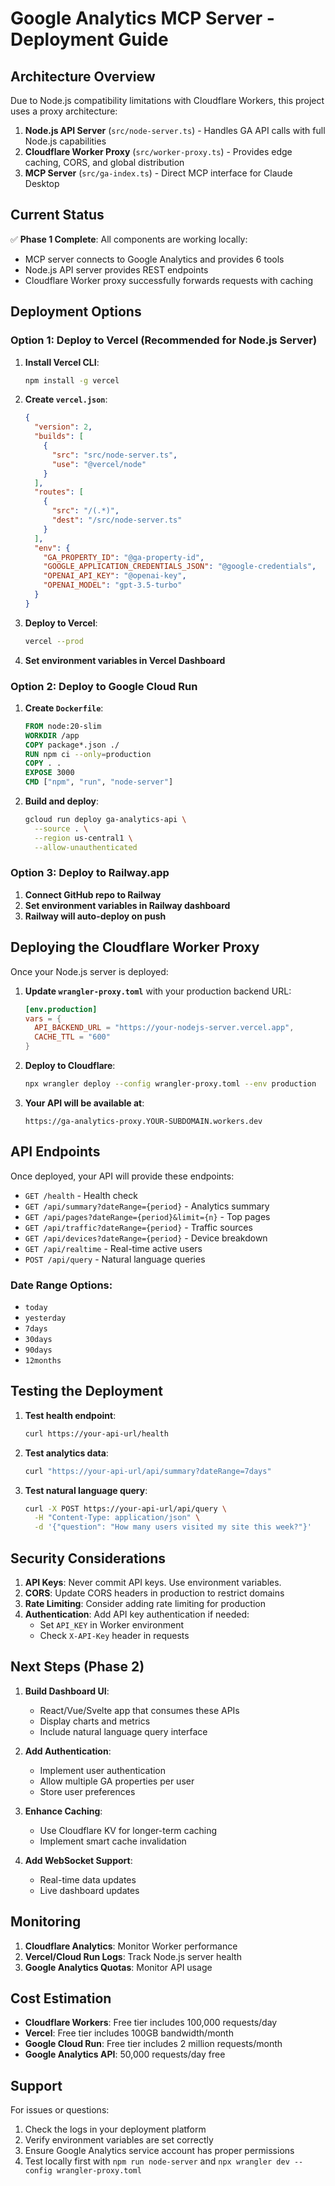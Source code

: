 # Google Analytics MCP Server - Deployment Guide

## Architecture Overview

Due to Node.js compatibility limitations with Cloudflare Workers, this project uses a proxy architecture:

1. **Node.js API Server** (`src/node-server.ts`) - Handles GA API calls with full Node.js capabilities
2. **Cloudflare Worker Proxy** (`src/worker-proxy.ts`) - Provides edge caching, CORS, and global distribution
3. **MCP Server** (`src/ga-index.ts`) - Direct MCP interface for Claude Desktop

## Current Status

✅ **Phase 1 Complete**: All components are working locally:
- MCP server connects to Google Analytics and provides 6 tools
- Node.js API server provides REST endpoints
- Cloudflare Worker proxy successfully forwards requests with caching

## Deployment Options

### Option 1: Deploy to Vercel (Recommended for Node.js Server)

1. **Install Vercel CLI**:
   ```bash
   npm install -g vercel
   ```

2. **Create `vercel.json`**:
   ```json
   {
     "version": 2,
     "builds": [
       {
         "src": "src/node-server.ts",
         "use": "@vercel/node"
       }
     ],
     "routes": [
       {
         "src": "/(.*)",
         "dest": "/src/node-server.ts"
       }
     ],
     "env": {
       "GA_PROPERTY_ID": "@ga-property-id",
       "GOOGLE_APPLICATION_CREDENTIALS_JSON": "@google-credentials",
       "OPENAI_API_KEY": "@openai-key",
       "OPENAI_MODEL": "gpt-3.5-turbo"
     }
   }
   ```

3. **Deploy to Vercel**:
   ```bash
   vercel --prod
   ```

4. **Set environment variables in Vercel Dashboard**

### Option 2: Deploy to Google Cloud Run

1. **Create `Dockerfile`**:
   ```dockerfile
   FROM node:20-slim
   WORKDIR /app
   COPY package*.json ./
   RUN npm ci --only=production
   COPY . .
   EXPOSE 3000
   CMD ["npm", "run", "node-server"]
   ```

2. **Build and deploy**:
   ```bash
   gcloud run deploy ga-analytics-api \
     --source . \
     --region us-central1 \
     --allow-unauthenticated
   ```

### Option 3: Deploy to Railway.app

1. **Connect GitHub repo to Railway**
2. **Set environment variables in Railway dashboard**
3. **Railway will auto-deploy on push**

## Deploying the Cloudflare Worker Proxy

Once your Node.js server is deployed:

1. **Update `wrangler-proxy.toml`** with your production backend URL:
   ```toml
   [env.production]
   vars = { 
     API_BACKEND_URL = "https://your-nodejs-server.vercel.app",
     CACHE_TTL = "600"
   }
   ```

2. **Deploy to Cloudflare**:
   ```bash
   npx wrangler deploy --config wrangler-proxy.toml --env production
   ```

3. **Your API will be available at**:
   ```
   https://ga-analytics-proxy.YOUR-SUBDOMAIN.workers.dev
   ```

## API Endpoints

Once deployed, your API will provide these endpoints:

- `GET /health` - Health check
- `GET /api/summary?dateRange={period}` - Analytics summary
- `GET /api/pages?dateRange={period}&limit={n}` - Top pages
- `GET /api/traffic?dateRange={period}` - Traffic sources
- `GET /api/devices?dateRange={period}` - Device breakdown
- `GET /api/realtime` - Real-time active users
- `POST /api/query` - Natural language queries

### Date Range Options:
- `today`
- `yesterday`
- `7days`
- `30days`
- `90days`
- `12months`

## Testing the Deployment

1. **Test health endpoint**:
   ```bash
   curl https://your-api-url/health
   ```

2. **Test analytics data**:
   ```bash
   curl "https://your-api-url/api/summary?dateRange=7days"
   ```

3. **Test natural language query**:
   ```bash
   curl -X POST https://your-api-url/api/query \
     -H "Content-Type: application/json" \
     -d '{"question": "How many users visited my site this week?"}'
   ```

## Security Considerations

1. **API Keys**: Never commit API keys. Use environment variables.
2. **CORS**: Update CORS headers in production to restrict domains
3. **Rate Limiting**: Consider adding rate limiting for production
4. **Authentication**: Add API key authentication if needed:
   - Set `API_KEY` in Worker environment
   - Check `X-API-Key` header in requests

## Next Steps (Phase 2)

1. **Build Dashboard UI**:
   - React/Vue/Svelte app that consumes these APIs
   - Display charts and metrics
   - Include natural language query interface

2. **Add Authentication**:
   - Implement user authentication
   - Allow multiple GA properties per user
   - Store user preferences

3. **Enhance Caching**:
   - Use Cloudflare KV for longer-term caching
   - Implement smart cache invalidation

4. **Add WebSocket Support**:
   - Real-time data updates
   - Live dashboard updates

## Monitoring

1. **Cloudflare Analytics**: Monitor Worker performance
2. **Vercel/Cloud Run Logs**: Track Node.js server health
3. **Google Analytics Quotas**: Monitor API usage

## Cost Estimation

- **Cloudflare Workers**: Free tier includes 100,000 requests/day
- **Vercel**: Free tier includes 100GB bandwidth/month
- **Google Cloud Run**: Free tier includes 2 million requests/month
- **Google Analytics API**: 50,000 requests/day free

## Support

For issues or questions:
1. Check the logs in your deployment platform
2. Verify environment variables are set correctly
3. Ensure Google Analytics service account has proper permissions
4. Test locally first with `npm run node-server` and `npx wrangler dev --config wrangler-proxy.toml`